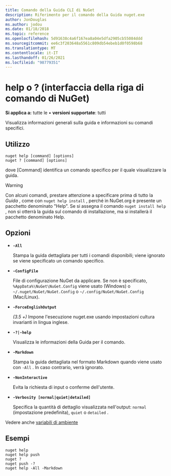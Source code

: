 ```yaml
---
title: Comando della Guida CLI di NuGet
description: Riferimento per il comando della Guida nuget.exe
author: JonDouglas
ms.author: jodou
ms.date: 01/18/2018
ms.topic: reference
ms.openlocfilehash: 5d91638c4a6f167ea8a04e5dfa2905cb55084ddd
ms.sourcegitcommit: ee6c3f203648a5561c809db54ebeb1d0f0598b68
ms.translationtype: MT
ms.contentlocale: it-IT
ms.lasthandoff: 01/26/2021
ms.locfileid: "98779351"
---
```

# <a name="help-or--command-nuget-cli"></a>help o ? (interfaccia della riga di comando di NuGet)

**Si applica a:** tutte le &bullet; **versioni supportate**: tutti

Visualizza informazioni generali sulla guida e informazioni su comandi specifici.

## <a name="usage"></a>Utilizzo

```cli
nuget help [command] [options]
nuget ? [command] [options]
```

dove [Command] identifica un comando specifico per il quale visualizzare la guida.

> [!Warning]
> Con alcuni comandi, prestare attenzione a specificare prima di tutto la *Guida* , come con `nuget help install` , perché in NuGet.org è presente un pacchetto denominato "Help". Se si assegna il comando `nuget install help` , non si otterrà la guida sul comando di installazione, ma si installerà il pacchetto denominato Help.

## <a name="options"></a>Opzioni

- **`-All`**

  Stampa la guida dettagliata per tutti i comandi disponibili; viene ignorato se viene specificato un comando specifico.

- **`-ConfigFile`**

  File di configurazione NuGet da applicare. Se non è specificato, `%AppData%\NuGet\NuGet.Config` viene usato (Windows) o `~/.nuget/NuGet/NuGet.Config` o `~/.config/NuGet/NuGet.Config` (Mac/Linux).

- **`-ForceEnglishOutput`**

  *(3.5 +)* Impone l'esecuzione nuget.exe usando impostazioni cultura invarianti in lingua inglese.

- **`-?|-help`**

  Visualizza le informazioni della Guida per il comando.

- **`-Markdown`**

  Stampa la guida dettagliata nel formato Markdown quando viene usato con `-All` . In caso contrario, verrà ignorato.

- **`-NonInteractive`**

  Evita la richiesta di input o conferme dell'utente.

- **`-Verbosity [normal|quiet|detailed]`**

  Specifica la quantità di dettaglio visualizzata nell'output: `normal` (impostazione predefinita), `quiet` o `detailed` .

Vedere anche [variabili di ambiente](cli-ref-environment-variables.md)

## <a name="examples"></a>Esempi

```cli
nuget help
nuget help push
nuget ?
nuget push -?
nuget help -All -Markdown
```
